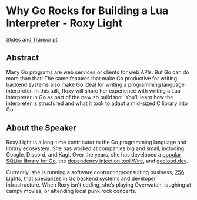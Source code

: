 # Why Go Rocks for Building a Lua Interpreter - Roxy Light

[Slides and Transcript](https://www.zombiezen.com/blog/2025/08/gophercon-2025-lightning-talk/)

## Abstract

Many Go programs are web services or clients for web APIs. But Go can do more than that! The same features that make Go productive for writing backend systems also make Go ideal for writing a programming language interpreter. In this talk, Roxy will share her experience with writing a Lua interpreter in Go as part of the new zb build tool. You’ll learn how the interpreter is structured and what it took to adapt a mid-sized C library into Go.

## About the Speaker

Roxy Light is a long-time contributor to the Go programming language and library ecosystem. She has worked at companies big and small, including Google, Discord, and Kagi. Over the years, she has developed a [popular SQLite library for Go](https://pkg.go.dev/zombiezen.com/go/sqlite), the [dependency injection tool Wire](https://github.com/google/wire), and [gocloud.dev](https://gocloud.dev).

Currently, she is running a software contracting/consulting business, [256 Lights](https://www.256lights.llc), that specializes in Go backend systems and developer infrastructure. When Roxy isn't coding, she’s playing Overwatch, laughing at campy movies, or attending local punk rock concerts.
